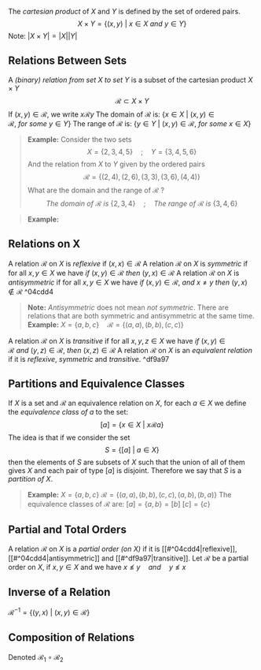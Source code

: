 The _cartesian product_ of $X$ and $Y$ is defined by the set of ordered pairs.
$$X \times Y = \{(x, y)\ |\ x \in X\ and\ y \in Y\}$$
Note: $|X \times Y| = |X||Y|$

## Relations Between Sets

A _(binary) relation from set $X$ to set $Y$_ is  a subset of the cartesian product $X \times Y$
$$\mathcal R \subset X \times Y$$
If $(x, y) \in \mathcal R$, we write $x \mathcal R y$
The domain of $\mathcal R$ is: $\{x \in X\ |\ (x, y) \in \mathcal R,\ for\ some\ y \in Y\}$
The range of $\mathcal R$ is: $\{y \in Y\ |\ (x, y) \in \mathcal R,\ for\ some\ x \in X\}$

>__Example:__
>Consider the two sets $$X = \{2, 3, 4, 5\} \quad ; \quad Y = \{3, 4, 5, 6\}$$
>And the relation from $X$ to $Y$ given by the ordered pairs $$\mathcal R = \{(2,4),(2,6),(3,3),(3,6),(4,4)\}$$
>What are the domain and the range of $\mathcal R$ ?
>$$The\ domain\ of\ \mathcal R\ is\ \{2,3,4\} \quad;\quad  The\ range\ of\ \mathcal R\ is\ \{3,4,6\}$$

>__Example:__

## Relations on X

A relation $\mathcal R$ on $X$ is _reflexive_ if $(x, x) \in \mathcal R$
A relation $\mathcal R$ on $X$ is _symmetric_ if for all $x, y \in X$ we have $if\ (x,y) \in \mathcal R\ then\ (y,x) \in \mathcal R$
A relation $\mathcal R$ on $X$ is _antisymmetric_ if for all $x, y \in X$ we have $if\ (x,y) \in \mathcal R,\ and\ x \neq y\ then\ (y,x) \notin \mathcal R$ ^04cdd4

>__Note:__ _Antisymmetric_ does not mean _not symmetric_. There are relations that are both symmetric and antisymmetric at the same time.
>__Example:__ $X = \{a,b,c\} \quad \mathcal R = \{(a,a),(b,b),(c,c)\}$

A relation $\mathcal R$ on $X$ is _transitive_ if for all $x, y, z \in X$ we have $if\ (x,y) \in \mathcal R\ and\ (y,z) \in \mathcal R,\ then\ (x,z) \in \mathcal R$
A relation $\mathcal R$ on $X$ is an _equivalent relation_ if it is _reflexive_, _symmetric_ and _transitive_. ^df9a97

## Partitions and Equivalence Classes

If $X$ is a set and $\mathcal R$ an equivalence relation on $X$, for each $a \in X$ we define the _equivalence class of $a$_ to the set: $$[a] = \{x \in X\ |\ x \mathcal R a\}$$
The idea is that if we consider the set $$S = \{[a]\ |\ a \in X\}$$then the elements of $S$ are subsets of $X$ such that the union of all of them gives $X$ and each pair of type $[a]$ is disjoint. Therefore we say that $S$ is a _partition of $X$_.

>__Example:__
>$X = \{a,b,c\}$
>$\mathcal R = \{(a,a),(b,b),(c,c),(a,b),(b,a)\}$
>The equivalence classes of $\mathcal R$ are: 
>$[a] = \{a,b\} = [b]$
>$[c] = \{c\}$

## Partial and Total Orders

A relation $\mathcal R$ on $X$ is a _partial order (on $X$)_ if it is [[#^04cdd4|reflexive]], [[#^04cdd4|antisymmetric]] and [[#^df9a97|transitive]].
Let $\mathcal R$ be a partial order on $X$, if $x,y \in X$ and we have $x \nleq y \quad and \quad y \nleq x$

## Inverse of a Relation

$\mathcal R ^{-1} = \{(y,x)\ |\ (x,y) \in \mathcal R\}$

## Composition of Relations

Denoted $\mathcal R_1 \circ \mathcal R_2$
